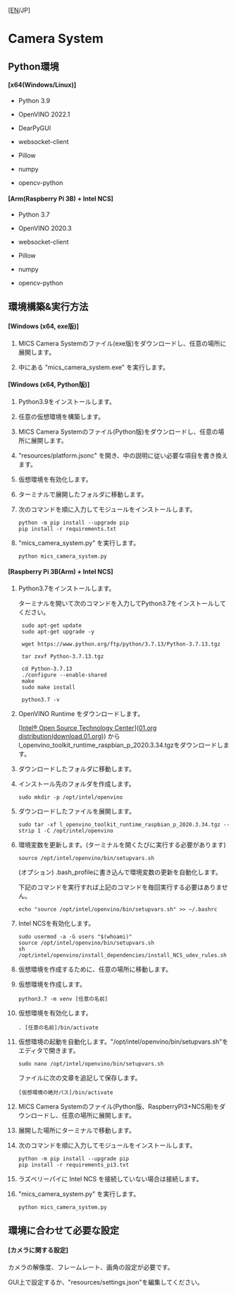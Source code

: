 [[EN](https://github.com/yunTum/MICS/blob/main/CameraSystem/README_EN.md)/JP]

# Camera System

## Python環境

#### [x64(Windows/Linux)]

- Python 3.9

- OpenVINO 2022.1

- DearPyGUI

- websocket-client

- Pillow

- numpy

- opencv-python

#### [Arm(Raspberry Pi 3B) + Intel NCS]

- Python 3.7

- OpenVINO 2020.3

- websocket-client

- Pillow

- numpy

- opencv-python

## 環境構築&実行方法

#### [Windows (x64, exe版)]

1. MICS Camera Systemのファイル(exe版)をダウンロードし、任意の場所に展開します。

2. 中にある "mics_camera_system.exe" を実行します。

#### [Windows (x64, Python版)]

1. Python3.9をインストールします。

2. 任意の仮想環境を構築します。

3. MICS Camera Systemのファイル(Python版)をダウンロードし、任意の場所に展開します。

4. "resources/platform.jsonc" を開き、中の説明に従い必要な項目を書き換えます。

5. 仮想環境を有効化します。

6. ターミナルで展開したフォルダに移動します。

7. 次のコマンドを順に入力してモジュールをインストールします。
   
   ```
   python -m pip install --upgrade pip
   pip install -r requirements.txt
   ```

8. "mics_camera_system.py" を実行します。
   
   ```
   python mics_camera_system.py
   ```

#### [Raspberry Pi 3B(Arm) + Intel NCS]

1. Python3.7をインストールします。
   
   ターミナルを開いて次のコマンドを入力してPython3.7をインストールしてください。
   
   ```
    sudo apt-get update
    sudo apt-get upgrade -y
   
    wget https://www.python.org/ftp/python/3.7.13/Python-3.7.13.tgz
   
    tar zxvf Python-3.7.13.tgz
   
    cd Python-3.7.13
    ./configure --enable-shared
    make
    sudo make install
   
    python3.7 -v
   ```

2. OpenVINO Runtime をダウンロードします。
   
   [[Intel® Open Source Technology Center](https://download.01.org/opencv/2021/openvinotoolkit/2021.2/)]([01.org distribution(download.01.org)](https://download.01.org/opencv/2020/openvinotoolkit/2020.3/)) からl_openvino_toolkit_runtime_raspbian_p_2020.3.34.tgzをダウンロードします。

3. ダウンロードしたフォルダに移動します。

4. インストール先のフォルダを作成します。
   
   ```
   sudo mkdir -p /opt/intel/openvino
   ```

5. ダウンロードしたファイルを展開します。
   
   ```sudo
   sudo tar -xf l_openvino_toolkit_runtime_raspbian_p_2020.3.34.tgz --strip 1 -C /opt/intel/openvino
   ```

6. 環境変数を更新します。(ターミナルを開くたびに実行する必要があります)
   
   ```
   source /opt/intel/openvino/bin/setupvars.sh
   ```
   
   (オプション) .bash_profileに書き込んで環境変数の更新を自動化します。
   
   下記のコマンドを実行すれば上記のコマンドを毎回実行する必要はありません。
   
   ```
   echo "source /opt/intel/openvino/bin/setupvars.sh" >> ~/.bashrc
   ```

7. Intel NCSを有効化します。
   
   ```
   sudo usermod -a -G users "$(whoami)"
   source /opt/intel/openvino/bin/setupvars.sh
   sh /opt/intel/openvino/install_dependencies/install_NCS_udev_rules.sh
   ```

8. 仮想環境を作成するために、任意の場所に移動します。

9. 仮想環境を作成します。
   
   ```
   python3.7 -m venv [任意の名前]
   ```

10. 仮想環境を有効化します。
    
    ```
    . [任意の名前]/bin/activate
    ```

11. 仮想環境の起動を自動化します。"/opt/intel/openvino/bin/setupvars.sh"をエディタで開きます。
    
    ```
    sudo nano /opt/intel/openvino/bin/setupvars.sh
    ```
    
    ファイルに次の文章を追記して保存します。
    
    ```
    [仮想環境の絶対パス]/bin/activate
    ```

12. MICS Camera Systemのファイル(Python版、RaspberryPI3+NCS用)をダウンロードし、任意の場所に展開します。

13. 展開した場所にターミナルで移動します。

14. 次のコマンドを順に入力してモジュールをインストールします。
    
    ```
    python -m pip install --upgrade pip
    pip install -r requirements_pi3.txt
    ```

15. ラズベリーパイに Intel NCS を接続していない場合は接続します。

16. "mics_camera_system.py" を実行します。
    
    ```
    python mics_camera_system.py
    ```

## 環境に合わせて必要な設定

#### [カメラに関する設定]

カメラの解像度、フレームレート、画角の設定が必要です。

GUI上で設定するか、"resources/settings.json"を編集してください。
